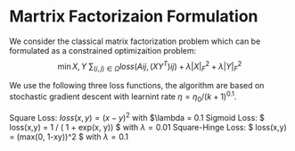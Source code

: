 # Martrix Factorizaion Formulation

We consider the classical matrix factorization problem which can be formulated as a constrained optimizaition problem:
$$
\min{X,Y} \ \sum_{(i,j)\in \Omega} loss(A{ij}, (XY^T){ij}) + \lambda | X|_F^2 + \lambda | Y|_F^2
$$

We use the following three loss functions, the algorithm are based on stochastic gradient descent with learnint rate $\eta = \eta_0 / (k + 1)^{0.1}$.

Square Loss: $loss(x,y) = (x - y)^2$ with $\lambda = 0.1
Sigmoid Loss: $ loss(x,y) = 1 / ( 1 + exp(x, y)) $ with $\lambda = 0.01$ 
Square-Hinge Loss: $ loss(x,y) = (max(0, 1-xy))^2 $ with $\lambda = 0.1$ 
